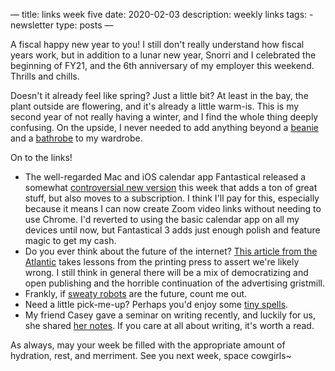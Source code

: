 —
title: links week five
date: 2020-02-03
description: weekly links
tags: 
    - newsletter
type: posts
—

A fiscal happy new year to you! I still don't really understand how fiscal years work, but in addition to a lunar new year, Snorri and I celebrated the beginning of FY21, and the 6th anniversary of my employer this weekend. Thrills and chills. 

Doesn't it already feel like spring? Just a little bit? At least in the bay, the plant outside are flowering, and it's already a little warm-is. This is my second year of not really having a winter, and I find the whole thing deeply confusing. On the upside, I never needed to add anything beyond a [beanie](https://www.tannergoods.com/products/merino-watch-cap) and a [bathrobe](https://www.parachutehome.com/products/waffle-robe) to my wardrobe.

On to the links!

- The well-regarded Mac and iOS calendar app Fantastical released a somewhat [controversial new version](https://www.macstories.net/reviews/the-new-fantastical-review/) this week that adds a ton of great stuff, but also moves to a subscription. I think I'll pay for this, especially because it means I can now create Zoom video links without needing to use Chrome. I'd reverted to using the basic calendar app on all my devices until now, but Fantastical 3 adds just enough polish and feature magic to get my cash.
- Do you ever think about the future of the internet? [This article from the Atlantic](https://www.theatlantic.com/magazine/archive/2020/01/before-zuckerberg-gutenberg/603034/) takes lessons from the printing press to assert we're likely wrong. I still think in general there will be a mix of democratizing and open publishing and the horrible continuation of the advertising gristmill. 
- Frankly, if [sweaty robots](https://www.theverge.com/2020/1/29/21113421/soft-robot-hands-sweat-overheating-research) are the future, count me out.
- Need a little pick-me-up? Perhaps you'd enjoy some [tiny spells](https://tinyspells.xyz).
- My friend Casey gave a seminar on writing recently, and luckily for us, she shared [her notes](https://caseyplett.wordpress.com/2020/01/31/notes-from-my-seminar-at-usask/). If you care at all about writing, it's worth a read.

As always, may your week be filled with the appropriate amount of hydration, rest, and merriment. See you next week, space cowgirls~
